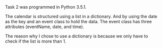 Task 2 was programmed in Python 3.5.1.

The calendar is structured using a list in a dictionary. And by using the date as the key and an event class to hold the data.
The event class has three attributes (eventName, date, and time).

The reason why I chose to use a dictionary is because we only have to check if the list is more than 1.